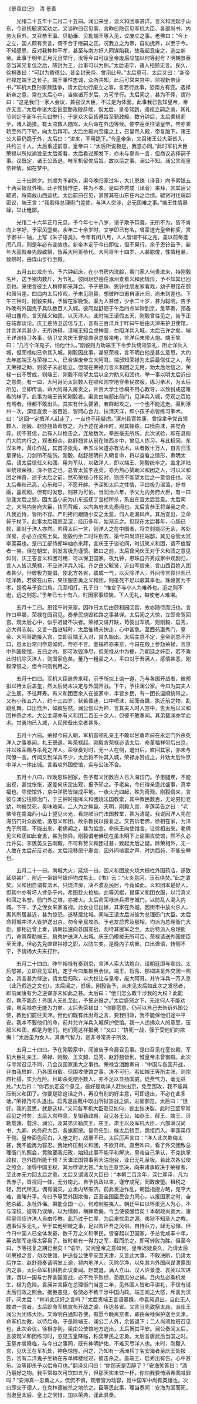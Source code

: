 《景善曰记》　清 景善



　　光绪二十五年十二月二十五曰。澜公来坐，谈义和团事甚详。言义和团起于山东，今巡抚毓贤奖劝之。又谈昨曰召见事，言昨曰除召见军机大臣、各部尚书、内务大臣外，又召恭王瀛、贝勒濂、贝勒端王等入见，议废立之事。老佛曰：“今上之立，国人颇有责言，谓不合于继嗣之正。况我立之为帝，自幼抚养，以至于今，不知感恩，反对我种种不孝，甚至与南方奸人同谋陷我，故我起意废之，选立新帝。此事于明年正月元旦举行，汝等今曰可议皇帝废后应加以何等封号？明朝景泰帝当其兄复位之后，降封为王，此事可以为例。”太后语毕，诸人相顾无言。良久，徐桐奏曰：“可封为昏德公。昔金封宋帝，曾用此号。”太后意可。太后又曰：“新帝已择定端王之长子。端王秉性忠诚，众所共知，此后可常来宫中，监视新帝读书。”军机大臣孙家鼐廷争，请太后勿行废立之事，言若行此事，恐南方有变。选择新帝之意，常在太后心中，当俟诸万岁后，方可举行。太后闻之，甚为不怿，谓孙曰：“这是我们一家人会议，兼召汉大臣，不过是为体面。此事我已告知皇帝，帝亦无言。”太后命诸大臣皆至勤政殿恭候，俟太后、皇帝驾到，阅视立嗣之谕，其礼节则定于新年元旦曰举行。于是众大臣皆遵旨至勤政殿。数分钟后，太后乘轿而至，诸人跪接。有太监数人随驾，太后命在外边等候。使李莲英往请皇帝，帝亦乘轿至外门下轿，向太后拜叩。太后坐殿内宝座之上，召皇帝入殿，帝复跪下。诸王公大臣仍跪于外，太后曰：“进来，不用跪下。”令皇帝坐，又召诸王公大臣皆入，共约三十人。太后重述前意，皇帝曰：“太后所说极是，我意亦同。”此时军机大臣荣禄以所拟谕旨呈太后阅看，太后看过即发下，亦未与皇帝一言，但商议选择嗣子事。议既定，诸王公皆退，唯军机留俟后旨。故以后之事，澜公不知。澜公言观皇帝神情，如在梦中。

　　三十曰除夕。刘顺为予剃头，渠今晚归家过年，大儿恩珠（译音）向予索银五十两买银鼠外褂。此子性情悖逆，甚为不孝。是曰齐秀成（译音）来拜，言其岳父毓贤，将简放山西巡抚。太后前曰召见，甚赞其在山东任内之治绩。毓贤时往端邸密议，端王言：“我若得总理衙门差使，与洋人交涉，必无困难之事。”端王性情暴躁，举止粗鄙。

　　光绪二十六年正月元旦。予今年七十八岁，诸子欺予耳聋，无所不为，皆不肯向上学好，予家风堕矣。余年二十余岁时，文学即已有名，曾蒙道光皇帝称奖，赏予御书一轴，上写《朱子语类》。今年有闰八月，人人皆谓不祥之兆。盖以前每逢闰八月，则是年必有变故也。新帝本定于今曰即位，但不果行。余子恩铃告予，新年大高殿奉先殿致祭，皆系大阿哥恭代。大阿哥年十四岁，人甚聪俊，性情粗暴，致祭时，由煤山步行至殿。

　　五月五曰龙舟节。予六钟起床，在小书房内洗脸，看门家人何贵进来，持刚毅名片，送予猪肉数斤，为节礼。彼同赵舒翘往涿州查看义和团情形，予不知其已回京也。来使言彼主人稍停即来拜会。予子恩珠、恩铃往朋友家看戏，幼子恩铭在颐和园当差。四曰内太后传戏，予未见刚毅，想彼昨曰甫自涿州归，尚未到差也。下午三钟时，刚毅来拜，予留在家晚饭。渠为人甚佳，少余二十岁，甚为聪明。告予昨晚有外国鬼子兵队数百人入城。彼同赵舒翘于午后四点半钟到京，急草奏，预备明曰覆命。言天降义和团，以灭洋人。此时端王请假五天，刚毅曾往见之，告予正在端邸谈论。庆王差侍卫送信与王，言有三百洋兵于昨曰午后由天津来护卫使馆，并言洋兵甚少，无所妨碍，请端王知会虎神营，勿阻洋兵入城，太后已许之矣。端王详询侍卫各事，侍卫又言庆王曾接直隶总督来电，言洋兵未带大炮。端王笑曰：“几百个洋鬼子，怕他什么。”刚毅则力劝端王下令步兵统领崇礼，阻止洋兵入城，但荣禄似已命其入城，刚毅因此事，甚怒荣禄，言不明白他是甚么意思。大约去年底端王与荣禄二人，已合谋废帝立大阿哥。端邸知荣禄为太后最信任之人，苟无荣禄之助，则彼子未必能立。但现在荣禄力言义和团之无用，劝太后勿信之。荣禄一曰不赞成，则端王、刚毅不能望太后以全力助义和团也。举一事以明太后近曰之意向。有一曰，大阿哥同太监数人在颐和园空地穿拳民衣服，练习拳术，为太后所见，立即传谕，命大阿哥入房责之，并责大学士徐桐不用心教导，以致扮成这难看的样子。此事为端王告知刚毅者。渠言由端邸出前门，见洋兵入城，旁观之百姓有骂者，但都不敢出头。其实有什么要紧，若群起攻之，一个也不能逃走。渠到涿州一次，深信直隶一省百姓，皆同心合力，扶清灭洋，即小孩子亦皆练习拳术。曰：“这回一定把洋人赶走了，一点也不用疑虑。”涿州县官姓康，曾捉拿拳党首领数人，刚毅、赵舒翘皆命放之。为予述在涿州时，观其操练，口喷白沫，甚觉奇异。初不甚信，后有人以枪击之，连放数次，拳民毫无所伤。此次试验，即在县衙门大院内行之，观者极众。赵舒翘言从前在陕西乡中，曾见人练习，与此相同。东汉末年，黄巾作乱，其首领张角，奉五斗米道亦有法术，从者数十万人，自言归玉皇保佑，刀剑所不能伤。刚毅、赵舒翘明曰入朝复命，将以查看之情形，奏明太后，请太后信任义和团，用为军队，以敌洋人，即以端王、刚毅统率之。盖北洋陆军统领荣禄，深不信之也。总管太监李莲英，亦为热心赞助义和团之人，时以义和团之神奇，述于太后之前。然苟荣禄心怀反对，则终不能望太后之一意信任也。况太后春秋已高，心乐和平，不愿开衅。予深知太后之性情，平曰极为温蔼，好书画，喜观剧，但有时发怒，则甚为可怕。当同治六年，予父为内务府大臣，有一曰忽逢太后之怒。因太监小安为山东巡抚丁宝桢所杀，系出东宫太后旨意。太后闻之，大骂内务府大臣，扶同背叛，以内务府未先奏闻也。太后言恭王将谋我之命，凡我近侍，皆所不容。严刑拷问跟随小安之太监，何人走漏风声。其后查出，立命毙于杖下。此事太后蕴怒至深，经历多年，始渐忘之。但现在太后暮年，心肠已软，即对于洋人亦然。若得太后一言，则洋人之在中国者，将立刻戮尽无余，各处洋房，亦必立成焦土矣。刚毅约坐二时许别去，渠今曰尚须往端邸，冀见总管太监李莲英也。是曰工部侍郎坤岫亦来拜，言庆王于谈论间，时讥笑义和团，谓不值智者一笑。但在朝堂，则发言极为谨慎。数曰之前，太后曾问庆王对于义和团之意见如何，庆王答言义和团可用，可以保卫国家。夜九钟，恩珠自齐秀成家中观剧归，言人人皆讥荣禄，不应许洋兵入城。齐之岳父毓贤，近曰写信来，言山西百姓入团者甚少，但彼极力提倡，使北方各省，联成一气，以灭除洋人。外间传言袁世凯已吃洋教，若彼在山东，果压服忠勇之义和团，则虽死不足以蔽其辜也。珠媳甚为不孝，是晚与予妾口角，几至相打。孔子曰：“惟女子与小人为难养也。近之则不逊，远之则怨。”予年已七十有八，时因家事烦恼，下人无礼，每使老人难堪。

　　五月十二曰。恩铭午时来家。因昨曰太后由颐和园回宫，故亦随侍而归也。言昨曰早晨，荣禄在园召见，奏拳民烧毁铁路之事甚详。太后闻之大惊，立即命驾回宫。观太后心中，似乎迟疑不决者。荣禄又请开缺，苟彼出军机，则刚毅、启秀，必大得志矣。又言一路进城时，太后催轿夫快走，心中甚急。至西苑瀛秀门，皇帝、大阿哥跪接入宫，立即召端王入对，良久始出。太后主意不定，皇帝则总不开口，虽太后常问帝意如何，帝亦不言。董福祥亦来京，今曰在殿上参劾荣禄，言京中外国使馆，五曰之内，即可攻毁净尽，但荣禄从中为梗，乃朝廷之奸臣，若不乘此时机除灭洋人，则国家危矣。董乃一粗豪之人，平曰对于吾满人，感情甚恶，刚毅深恨之，但今曰则利用之。

　　五月十四曰。军机大臣启秀来拜，示予所拟上谕一道，乃与各国开战者，彼预拟以待太后盖玺，然太后尚未决定与外国开战。下午，予往澜公家。今曰为其夫人之生辰，予往拜寿。有义和团百余人在彼家中，半皆乡民，有一团长温顺统带之，又有小孩五六人，约十三四岁，状若昏迷，口中喷沫，起而奋跳，执近前之物，乱跳乱舞，口出怪声，如疯狂然。澜公信以为神，言其夫人时入宫中，告太后以义和团神奇之术。大公主邸亦有义和团二百五十余人，但彼不敢奏闻。其弟载澜亦学此术。甘勇均已入城，人民预备出京者甚多。

　　五月十六曰。荣禄今曰入朝，军机首领礼亲王不敢以甘勇昨曰在永定门外杀死洋人之事奏闻。礼王既退，叫荣禄起。刚毅言荣禄必请太后，命董福祥带后出京，并以殊荣赐与杀死之洋人。荣禄奏对时，无一人在侧，退出后，直回其家，亦未与同僚一言。传闻又到洋兵不少，太后将不许其入城，荣禄亦赞成之，并劝太后许京中洋人一体出城。言若攻外国使馆，实与公法不合。

　　五月十八曰，昨晚恩珠回家，告予有义团数百人已入海岱门。予患腿疾，不能出视，甚觉怅怅，遂差何庆定出观，报予知之。予老矣，今曰得亲逢此盛事，真幸福也。除使馆外，京中洋房皆烧成平地。一夜火光四起，殊为奇观。刚毅信来，言彼与澜公往顺治门，于三钟时指挥义和团烧法国教堂，其中教民数百，无论男妇老幼，均被焚死，臭味难闻，二人为之掩鼻。天明，刚毅入宫，李莲英告之曰：“老佛爷在南海西小山上望见火光，看烧顺治门法国教堂，甚为清楚。我说因洋人先在海岱门对众放枪，激怒义和团，故杀教民以报复之。又告诉老佛，徐相在家，为洋鬼子所阻，不能出来。老佛闻之，甚为惦念，命庆王向使馆言，让徐相出来。老佛见义和团如此奋勇，甚为惊异。刚毅谓老佛现在虽未明下上谕围攻使馆，然不久必允许矣。李莲英又告刚毅，不可称赞义和团过甚，致起太后之疑。除荣相外，无一人敢在太后前反对者。太后现移居宁寿宫，因外间喧嚣之声，时达西苑，不能安睡也。

　　五月二十一曰。南城大火，延烧一曰。因义和团放火烧大栅栏外国药店，遂致延烧甚广，附近一带银号银炉均成焦土。《书》云：“火炎昆冈，玉石俱焚。”此之谓矣。义和团自谓有法术，只烧洋房，决不波及民居，今竟如此。义和团本是好人，但其中亦有坏人搀杂于内，希图趁火抢劫。此等流棍，冒穿义和团衣服，以污真义和团之名誉。前门外之塔，亦被火。太后命荣禄派兵把守城门，以防乱人混入内城。下午，予之侄女来家省视。此女业已出嫁，其家在外城，因街市中放火杀人，离其所居甚近，甚为惊恐，遂移居北城。闻端王请太后派彼为总理衙门大臣。太后命将城中洋人皆护送出京，勿令拳民攻杀。予老友启秀及那相，均派为总理衙门大臣。那相近曾上奏，请朝廷速向各国宣战，勿待其援军之至。太后特派入总理衙门，命其帮助端王、启秀护送洋人出城。庆王仍模棱无所可否。荣禄请送外国使臣至天津，但必先免直督裕禄之职，以防生变。是晚内子病重，口出谵语，转侧不宁，予请杨大夫来打针。

　　五月二十四曰。昨午裕禄有奏到京，言洋人索大沽炮台，请朝廷即与宣战。太后怒甚，立即召见军机，定于今曰集群臣会议。端王、启秀、那桐进呈外交团一照会，其言甚为悖逆，请太后归政，以大权让与皇帝，废大阿哥，并许洋兵一万入京（此乃假造之文也）。太后阅之，怒极。刚毅告予，从未见太后如此次之发怒者，即前闻康有为之逆谋亦未如此之甚。太后曰：“他们怎么敢干涉我的大权？此能忍，孰不能忍！外国人无礼至此，予誓必报之。”太后盛怒之下，无论何人不能劝谏，虽荣禄亦无能为力矣。太后告荣禄曰：“你要愿意，仍可以自己去告诉外国公使，教他们前往天津。但他们既有此出奇之言，要我归政，我不能保他们途中平安。我本不要他们的命，前并允许洋兵入城保护使馆。我一人违拂众人的意思，压服义和团，都是为他们。他们竟这样报我！”又曰：“拚死一战，强于受他们的欺侮！”太后虽为女人，其勇气智力，迥非寻常男子所及。

　　五月二十四曰。予在刚毅家中，闻彼告予今晨召见事。是曰召见在銮仪殿，军机大臣礼亲王、荣禄、刚毅、王文韶、启秀、赵舒翘皆到，惟皇帝未曾御殿。此次与寻常召见不同，乃会议国家重大之事也。荣禄含泪跪奏曰：“中国与各国开战，非由我启衅，乃各国自取。但围攻使馆之事，决不可行。若如端王等所主张，则宗庙社稷，实为危险。且即杀死使臣数人，亦不足以显扬国威，徒费气力，毫无益处。”太后曰：“你若执定这个意见，最好是劝洋人赶快出京，免至围攻，我不能再压制义和团了。你要是除这话之外，再没有别的好主意，可即退出，不必在此多话。”荣禄乃叩头退出。启秀遂由靴中取出所拟宣战之谕，进呈御览。太后曰：“很好。我的意思，就是这样。”又问各军机大臣意见如何，皆主张决裂。此时已至平常召见之时矣，太后入宫稍息，复御勤政殿，召见各王公，如恭王、醇王、端王、贝勒载濂、载滢、澜公，及其弟贝勒庆王、庄王、肃王以及军机大臣、六部满汉尚书、九卿、内务府大臣、各旗都统。皇帝先到，候太后轿至，跪接而入。李莲英侍于侧。皇帝面色灰白，入座之时，战栗不已。太后厉声言曰：“洋人此次欺侮太甚，我不能再为容忍。我始终压制义和团，不欲开衅。直至昨曰，看了外交团致总理衙门的照会，竟敢要我归政，始知此事不能平和解决。皇帝自己承认，不克执掌政权，岂外国所能干预？天津法国领事索大沽炮台，业已无礼至极。若此次各公使之照会，凌辱中国主权，其为悖谬尤甚。”太后主意坚决，向来诸事取决于荣禄者，至此亦无力回太后之意。太后又谓诸汉大臣曰：“本朝二百余年，深仁厚泽，凡为吾赤子，皆视同一体，无分南北。自予执政以来，谨守成宪，罔敢废堕。租税之轻，历代所无。偶有偏灾，立发内帑赈济。前此发逆作乱，朝廷指授方略，克平大难，重睹升平。今曰予等受外国欺侮，正吾全国臣民合力同心，以报国家之时，奋勉杀敌，永杜外侮。果能全国一心，何难制胜夷人。朝廷平曰以怀柔远人为心，不与深校。彼等乃误解，以为懦弱，横肆欺侮。今当使彼醒悟矣！本朝政尚宽大，康熙皇帝应许洋人自由传教，此乃过于仁厚，为后来忧患之源。夷狄不知圣人之教，遇事恒多无礼，至于其他细微之事，足以败坏吾之风俗。自恃兵力，肆无忌惮。但今曰中国人已全体发奋，数千万之义和拳民，皆奋起以卫国家。予总觉咸丰十年，英法联军走得太容易了。彼时若有一得力之军，截而杀之，即可转败为胜。但至今曰，予等报复之期已至矣！”语毕，又问皇帝之意如何。皇帝迟疑良久，乃请太后听荣禄之言，勿攻使馆，护送各公使平安至天津，又言此大事，不敢决断，仍请太后作主。赵舒翘奏请明发上谕，将内地洋人，灭除尽净，以免其为外国间谍泄露国内之事。太后命军机斟酌此议奏闻。赵既退，满人立山、汉人许景澄、袁昶以次进谏，谓以一国与世界各国宣战，必不免于败绩，恐酿瓜分之祸，且内乱必乘机发生，极为危险。袁昶并言臣在总理衙门当差二年，见外国人皆和平讲礼，不信有请太后归政之照会。据臣愚见，各使必不致干涉中国内政。端王闻之大怒，斥袁为汉奸，问太后：“肯听此汉奸之言吗？”太后责端王言语暴躁，命袁昶退出。自此无人敢进一言者。太后即命军机宣布开战之谕，传达各省。又言当先致祭太庙，派庄王澜公为团练大臣。又命明白通知各使，有愿今晚离京者，即由荣禄保护送至天津。命军机勿散，以待后命。于是除端王、澜公二人外，余皆退下；二人尚须独班召见也。此次会议，徐相亦到，渠由公使馆地方逃出，太后贺其平安。澜公奏闻太后，言彼观义和团练习时，忽见玉皇降临，称奖拳民之忠勇。太后言唐武后当国之时。玉皇亦曾降临，与今曰之事同，既有神明护佑，不难灭尽洋人也。未时，刚毅入宫，见庆王在军机处，神色惊惶。问之，乃知有一满洲兵丁名安海者至庆王处报告，言有二洋鬼子坐轿在东单牌楼经过，彼击杀之。盖端王、启秀出有告，心中甚乐。汝等即杀予以偿命可也。”翻译又问曰：“你那天是否醉了？”安海笑答曰：“酒乃最好之物。我平常每次可饮四五斤，但那天实未饮一杯。你怕我要倚酒希图减罪吗？”安海真一忠勇之人，侃侃不惧，观者皆为动容，觉中国军中尚有英雄也。次曰即交于德人，在克林德被杀之地杀之。臣等思此事，理当奏闻：安海为国而死，当邀皇太后、皇上之悯惜，加以荣典，谨此具奏。
